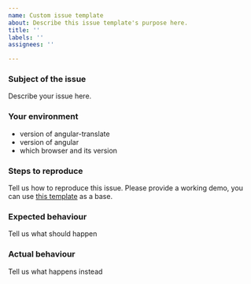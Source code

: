 ```yaml
---
name: Custom issue template
about: Describe this issue template's purpose here.
title: ''
labels: ''
assignees: ''

---
```


### Subject of the issue
Describe your issue here.

### Your environment
* version of angular-translate
* version of angular
* which browser and its version

### Steps to reproduce
Tell us how to reproduce this issue. Please provide a working demo, you can use [this template](https://plnkr.co/edit/XorWgI?p=preview) as a base.

### Expected behaviour
Tell us what should happen

### Actual behaviour
Tell us what happens instead
